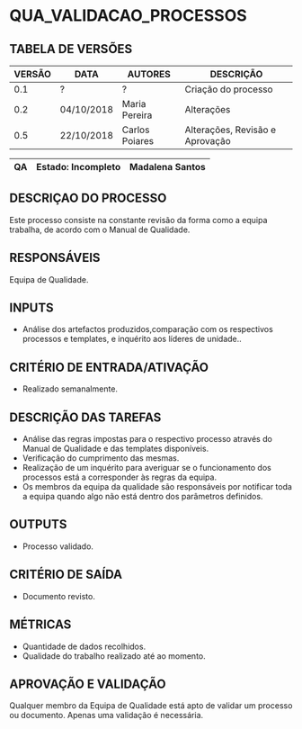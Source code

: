 # QUA_VALIDACAO_PROCESSOS

## **TABELA DE VERSÕES**
| VERSÃO | DATA | AUTORES | DESCRIÇÃO |
|-|-|-|-|
| 0.1 | ? | ? | Criação do processo |
| 0.2 | 04/10/2018 | Maria Pereira | Alterações |
| 0.5 | 22/10/2018 | Carlos Poiares | Alterações, Revisão e Aprovação|


| QA |Estado: Incompleto | Madalena Santos|
| --- | --- | --- |

## **DESCRIÇAO DO PROCESSO**
Este processo consiste na constante revisão da forma como a equipa trabalha, de acordo com o Manual de Qualidade.

## **RESPONSÁVEIS**
Equipa de Qualidade.

## **INPUTS**
* Análise dos artefactos produzidos,comparação com os respectivos processos e templates, e inquérito aos líderes de unidade..

## **CRITÉRIO DE ENTRADA/ATIVAÇÃO**
* Realizado semanalmente.

## **DESCRIÇÃO DAS TAREFAS**
* Análise das regras impostas para o respectivo processo através do Manual de Qualidade e das templates disponíveis.
* Verificação do cumprimento das mesmas.
* Realização de um inquérito para averiguar se o funcionamento dos processos está a corresponder às regras da equipa.
* Os membros da equipa da qualidade são responsáveis por notificar toda a equipa quando algo não está dentro dos parâmetros definidos.

## **OUTPUTS**
* Processo validado.

## **CRITÉRIO DE SAÍDA**
* Documento revisto.

## **MÉTRICAS**
* Quantidade de dados recolhidos.
* Qualidade do trabalho realizado até ao momento.

## **APROVAÇÃO E VALIDAÇÃO**
Qualquer membro da Equipa de Qualidade está apto de validar um processo ou documento. Apenas uma validação é necessária.
